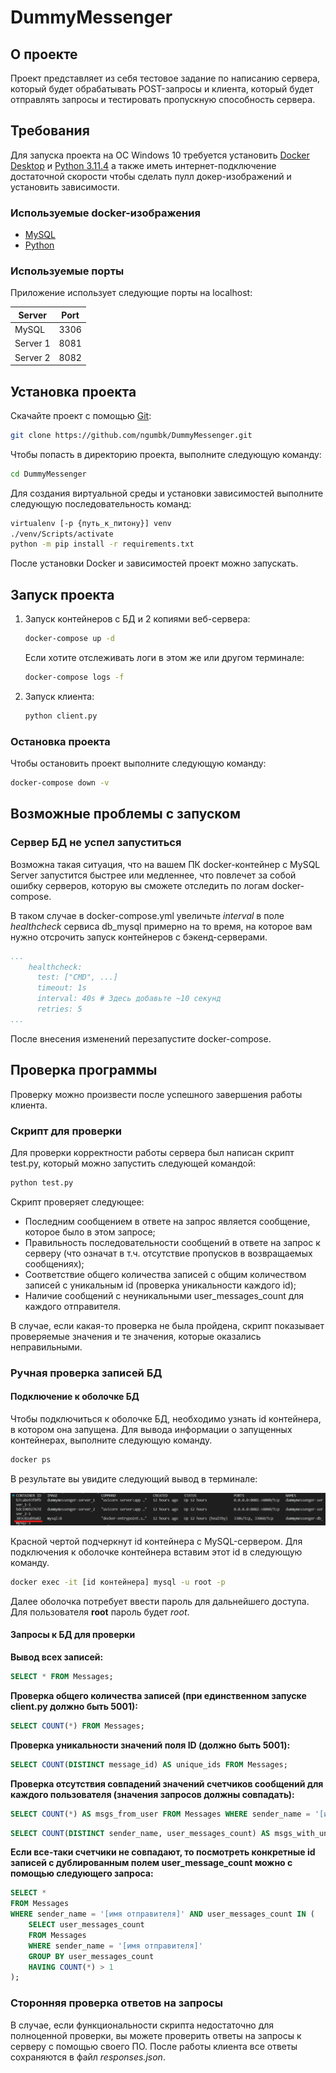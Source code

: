 # DummyMessenger  
## О проекте  
Проект представляет из себя тестовое задание по написанию сервера, который будет обрабатывать POST-запросы и клиента, который будет отправлять запросы и тестировать пропускную способность сервера.

## Требования
Для запуска проекта на ОС Windows 10 требуется установить [Docker Desktop](https://docs.docker.com/desktop/install/windows-install/) и [Python 3.11.4](https://www.python.org/downloads/release/python-3114/) а также иметь интернет-подключение достаточной скорости чтобы сделать пулл докер-изображений и установить зависимости.

### Используемые docker-изображения
* [MySQL](https://hub.docker.com/_/mysql/)
* [Python](https://hub.docker.com/_/python)

### Используемые порты
Приложение использует следующие порты на localhost:

| Server      | Port |
|-------------|------|
| MySQL       | 3306 |
| Server 1    | 8081 |
| Server 2    | 8082 |

## Установка проекта  
Скачайте проект с помощью [Git](http://git-scm.com/book/en/v2/Getting-Started-Installing-Git):

```sh
git clone https://github.com/ngumbk/DummyMessenger.git
```

Чтобы попасть в директорию проекта, выполните следующую команду:

```sh
cd DummyMessenger
```

Для создания виртуальной среды и установки зависимостей выполните следующую последовательность команд:

```sh
virtualenv [-p {путь_к_питону}] venv
./venv/Scripts/activate
python -m pip install -r requirements.txt
```

После установки Docker и зависимостей проект можно запускать.

## Запуск проекта
1. Запуск контейнеров с БД и 2 копиями веб-сервера:

    ```sh
    docker-compose up -d
    ```

    Если хотите отслеживать логи в этом же или другом терминале:

    ```sh
    docker-compose logs -f
    ```

2. Запуск клиента:  

    ```sh
    python client.py
    ```

### Остановка проекта
Чтобы остановить проект выполните следующую команду:

```sh
docker-compose down -v
```

## Возможные проблемы с запуском
### Сервер БД не успел запуститься
Возможна такая ситуация, что на вашем ПК docker-контейнер с MySQL Server запустится быстрее или медленнее, что повлечет за собой ошибку серверов, которую вы сможете отследить по логам docker-compose.  

В таком случае в docker-compose.yml увеличьте *interval* в поле *healthcheck* сервиса db_mysql примерно на то время, на которое вам нужно отсрочить запуск контейнеров с бэкенд-серверами.
```yml
...
    healthcheck:
      test: ["CMD", ...]
      timeout: 1s
      interval: 40s # Здесь добавьте ~10 секунд
      retries: 5
...
```
После внесения изменений перезапустите docker-compose.

## Проверка программы
Проверку можно произвести после успешного завершения работы клиента.

### Скрипт для проверки
Для проверки корректности работы сервера был написан скрипт test.py, который можно запустить следующей командой:
```sh
python test.py
```
Скрипт проверяет следующее:
 - Последним сообщением в ответе на запрос является сообщение, которое было в этом запросе;
 - Правильность последовательности сообщений в ответе на запрос к серверу (что означат в т.ч. отсутствие пропусков в возвращаемых сообщениях);
 - Соответствие общего количества записей с общим количеством записей с уникальным id (проверка уникальности каждого id);
 - Наличие сообщений с неуникальными user_messages_count для каждого отправителя.

В случае, если какая-то проверка не была пройдена, скрипт показывает проверяемые значения и те значения, которые оказались неправильными.

### Ручная проверка записей БД
#### Подключение к оболочке БД
Чтобы подключиться к оболочке БД, необходимо узнать id контейнера, в котором она запущена. Для вывода информации о запущенных контейнерах, выполните следующую команду.
```sh
docker ps
```
В результате вы увидите следующий вывод в терминале:  

![id контейнера с MySQL Server](res/mysql_container_id.png)

Красной чертой подчеркнут id контейнера с MySQL-сервером. Для подключения к оболочке контейнера вставим этот id в следующую команду.

```sh
docker exec -it [id контейнера] mysql -u root -p 
```
Далее оболочка потребует ввести пароль для дальнейшего доступа. Для пользователя **root** пароль будет *root*.

#### Запросы к БД для проверки
**Вывод всех записей:**
```sql
SELECT * FROM Messages;
```

**Проверка общего количества записей (при единственном запуске client.py должно быть 5001):**
```sql
SELECT COUNT(*) FROM Messages;
```

**Проверка уникальности значений поля ID (должно быть 5001):**
```sql
SELECT COUNT(DISTINCT message_id) AS unique_ids FROM Messages;
```

**Проверка отсутствия совпадений значений счетчиков сообщений для каждого пользователя (значения запросов должны совпадать):**
```sql
SELECT COUNT(*) AS msgs_from_user FROM Messages WHERE sender_name = '[имя отправителя]';
```
```sql
SELECT COUNT(DISTINCT sender_name, user_messages_count) AS msgs_with_unique_n FROM Messages WHERE sender_name = '[имя отправителя]';
```

**Если все-таки счетчики не совпадают, то посмотреть конкретные id записей с дублированным полем user_message_count можно с помощью следующего запроса:**
```sql
SELECT *
FROM Messages
WHERE sender_name = '[имя отправителя]' AND user_messages_count IN (
    SELECT user_messages_count
    FROM Messages
    WHERE sender_name = '[имя отправителя]'
    GROUP BY user_messages_count
    HAVING COUNT(*) > 1
);
```

### Сторонняя проверка ответов на запросы
В случае, если функциональности скрипта недостаточно для полноценной проверки, вы можете проверить ответы на запросы к серверу с помощью своего ПО.
После работы клиента все ответы сохраняются в файл *responses.json*.